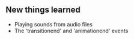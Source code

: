 ## New things learned
- Playing sounds from audio files
- The 'transitionend' and 'animationend' events